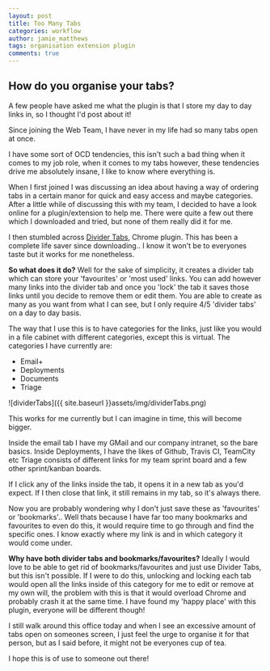```yaml
---
layout: post
title: Too Many Tabs
categories: workflow
author: jamie_matthews
tags: organisation extension plugin
comments: true
---
```


## How do you organise your tabs?

A few people have asked me what the plugin is that I store my day to day links in, so I thought I'd post about it!

Since joining the Web Team, I have never in my life had so many tabs open at once.

I have some sort of OCD tendencies, this isn't such a bad thing when it comes to my job role, when it comes to my tabs however, these tendencies drive me absolutely insane, I like to know where everything is.

When I first joined I was discussing an idea about having a way of ordering tabs in a certain manor for quick and easy access and maybe categories. After a little while of discussing this with my team, I decided to have a look online for a plugin/extension to help me. There were quite a few out there which I downloaded and tried, but none of them really did it for me.

I then stumbled across [Divider Tabs](https://chrome.google.com/webstore/detail/divider-tabs/mpbblhoepkmpgalgppdoahgeoknmjgpc?hl=en), Chrome plugin. This has been a complete life saver since downloading.. I know it won't be to everyones taste but it works for me nonetheless. 

**So what does it do?**
Well for the sake of simplicity, it creates a divider tab which can store your 'favourites' or 'most used' links. You can add however many links into the divider tab and once you 'lock' the tab it saves those links until you decide to remove them or edit them.
You are able to create as many as you want from what I can see, but I only require 4/5 'divider tabs' on a day to day basis.

The way that I use this is to have categories for the links, just like you would in a file cabinet with different categories, except this is virtual. 
The categories I have currently are:
- Email+
- Deployments
- Documents
- Triage

![dividerTabs]({{ site.baseurl }}assets/img/dividerTabs.png)

This works for me currently but I can imagine in time, this will become bigger.

Inside the email tab I have my GMail and our company intranet, so the bare basics.
Inside Deployments, I have the likes of Github, Travis CI, TeamCity etc
Triage consists of different links for my team sprint board and a few other sprint/kanban boards.

If I click any of the links inside the tab, it opens it in a new tab as you'd expect.
If I then close that link, it still remains in my tab, so it's always there.

Now you are probably wondering why I don't just save these as 'favourites' or 'bookmarks'.. Well thats because I have far too many bookmarks and favourites to even do this, it would require time to go through and find the specific ones. 
I know exactly where my link is and in which category it would come under. 

**Why have both divider tabs and bookmarks/favourites?**
Ideally I would love to be able to get rid of bookmarks/favourites and just use Divider Tabs, but this isn't possible. If I were to do this, unlocking and locking each tab would open all the links inside of this category for me to edit or remove at my own will, the problem with this is that it would overload Chrome and probably crash it at the same time. 
I have found my 'happy place' with this plugin, everyone will be different though!

I still walk around this office today and when I see an excessive amount of tabs open on someones screen, I just feel the urge to organise it for that person, but as I said before, it might not be everyones cup of tea.

I hope this is of use to someone out there!
